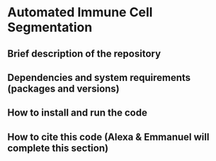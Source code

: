 # Automated Immune Cell Segmentation
## Brief description of the repository
## Dependencies and system requirements (packages and versions)
## How to install and run the code
## How to cite this code (Alexa & Emmanuel will complete this section)
